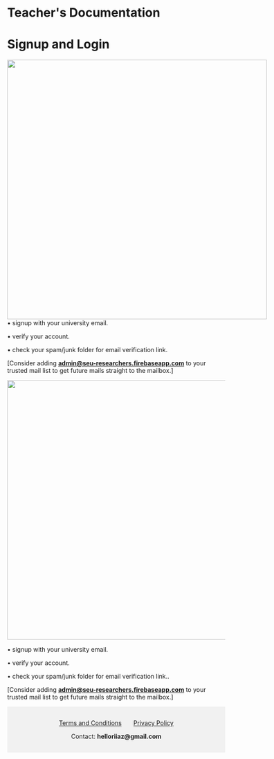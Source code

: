# **Teacher's Documentation**

# Signup and Login

<!-- <div style="background-color:rgba(0, 0, 0, 0.0470588); text-align:center; vertical-align: middle; padding:15px 0;"> -->
<div>
<div style="float: left;">
<img src="./assets/images/signupLogin.gif" height="600px">
</div>

• signup with your university email.

• verify your account.

• check your spam/junk folder for email verification link. 

[Consider adding **admin@seu-researchers.firebaseapp.com** to your trusted mail list to get future mails straight to the mailbox.]
</div>

<div>
<img src="./assets/images/signupLogin.gif" height="600px">

• signup with your university email.

• verify your account.

• check your spam/junk folder for email verification link..

[Consider adding **admin@seu-researchers.firebaseapp.com** to your trusted mail list to get future mails straight to the mailbox.]
</div>


<div style="background-color:rgba(0, 0, 0, 0.0470588); text-align:center; vertical-align: middle; padding:15px 0;">

<p align="center">
<a href="https://iqbalriiaz.github.io/seu-researchers/Terms-and-Conditions.html">Terms and Conditions</a>&nbsp; &nbsp; &nbsp; &nbsp;<a href="https://iqbalriiaz.github.io/seu-researchers/Privacy-Policy.html">Privacy Policy</a></p>

<p align="center">Contact: <b>helloriiaz@gmail.com</b> </p>

</div>



<!-- <div>
<div style="float: right;">
<img src="./assets/images/signupLogin.gif" height="600px">
</div>
<div style="float: left;">
• signup with your university email.

• verify your account.

• check your spam/junk folder for email verification link. 

[Consider adding **admin@seu-researchers.firebaseapp.com** to your trusted mail list to get future mails straight to the mailbox.]
</div>
</div> -->

<!-- <div align="center">
<a href="https://iqbalriiaz.github.io/seu-researchers/Terms-and-Conditions.html">Terms and Conditions</a>&nbsp; &nbsp; &nbsp; &nbsp;<a href="https://iqbalriiaz.github.io/seu-researchers/Privacy-Policy.html">Privacy Policy</a>

Contact: <b>helloriiaz@gmail.com</b>

</div> -->


<!-- <div  style="float: left;"> -->